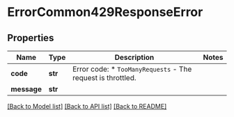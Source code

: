 # ErrorCommon429ResponseError

## Properties
Name | Type | Description | Notes
------------ | ------------- | ------------- | -------------
**code** | **str** | Error code: * `TooManyRequests` - The request is throttled.  | 
**message** | **str** |  | 

[[Back to Model list]](../README.md#documentation-for-models) [[Back to API list]](../README.md#documentation-for-api-endpoints) [[Back to README]](../README.md)


